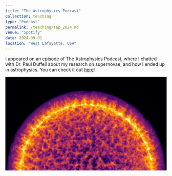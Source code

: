 ```yaml
---
title: "The Astrophysics Podcast"
collection: teaching
type: "Podcast"
permalink: /teaching/tap_2024.md
venue: "Spotify"
date: 2024-09-01
location: "West Lafayette, USA"
---
```


I appeared on an episode of The Astrophysics Podcast, where I chatted with Dr. Paul Duffell about my research on supernovae, and how I ended up in astrophysics. You can check it out [here](https://youtu.be/BCg1AkigRbg?si=9WqYwl280_4ioWwU)!


[![YOUTUBE LINK](/images/snr_synthetic.png)](https://youtu.be/BCg1AkigRbg?si=9WqYwl280_4ioWwU)


